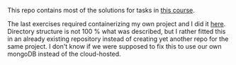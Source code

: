 This repo contains most of the solutions for tasks in [this course](https://fullstackopen.com/en/part12).


The last exercises required containerizing my own project and I did it [here](https://github.com/kosvi/HY_own_pipeline). Directory structure is not 100 % what was described, but I rather fitted
this in an already existing repository instead of creating yet another repo for the same project. I don't know if we were supposed to fix this to use our own mongoDB instead of the cloud-hosted. 
